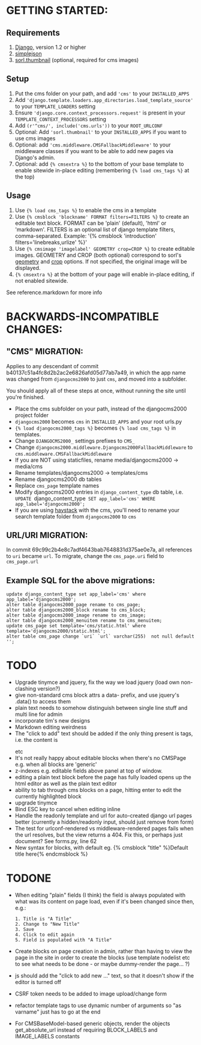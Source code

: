 GETTING STARTED:
================

Requirements
------------
1. [Django,](https://www.djangoproject.com) version 1.2 or higher
2. [simplejson](pypi.python.org/pypi/simplejson/)
3. [sorl.thumbnail](https://github.com/sorl/sorl-thumbnail) (optional, required for cms images)

Setup
-----

1. Put the cms folder on your path, and add `'cms'` to your `INSTALLED_APPS`
2. Add `'django.template.loaders.app_directories.load_template_source'` to your `TEMPLATE_LOADERS` setting
3. Ensure `'django.core.context_processors.request'` is present in your `TEMPLATE_CONTEXT_PROCESSORS` setting
4. Add `(r'^cms/', include('cms.urls'))` to your `ROOT_URLCONF`
5. Optional: Add `'sorl.thumbnail'` to your `INSTALLED_APPS` if you want to use cms images
6. Optional: add `'cms.middleware.CMSFallbackMiddleware'` to your middleware classes if you want to be
   able to add new pages via Django's admin.
7. Optional: add `{% cmsextra %}` to the bottom of your base template to enable sitewide in-place 
   editing (remembering `{% load cms_tags %}` at the top)


Usage
-----

1. Use `{% load cms_tags %}` to enable the cms in a template
2. Use `{% cmsblock 'blockname' FORMAT filters=FILTERS %}` to create an editable text block. FORMAT 
   can be 'plain' (default), 'html' or 'markdown'. FILTERS is an optional list of django template
   filters, comma-separated. Example: '{% cmsblock 'introduction' filters='linebreaks,urlize' %}'
3. Use `{% cmsimage 'imagelabel' GEOMETRY crop=CROP %}` to create editable images. GEOMETRY and
   CROP (both optional) correspond to sorl's 
   [geometry](http://thumbnail.sorl.net/template.html#geometry) and
   [crop](http://thumbnail.sorl.net/template.html#crop) options. If not specified, the original 
   image will be displayed.
4. `{% cmsextra %}` at the bottom of your page will enable in-place editing, if not enabled
   sitewide.

See reference.markdown for more info


BACKWARDS-INCOMPATIBLE CHANGES:
===============================

"CMS" MIGRATION:
----------------

Applies to any descendant of commit b40137c51a4fc8d2b2ac2e6826afd05d77ab7a49,
in which the app name was changed from `djangocms2000` to just `cms`, and moved
into a subfolder.

You should apply all of these steps at once, without running the site until
you're finished.

- Place the cms subfolder on your path, instead of the djangocms2000 project folder
- `djangocms2000` becomes `cms` in `INSTALLED_APPS` and your root urls.py
- `{% load djangocms2000_tags %}` becomes `{% load cms_tags %}` in templates.
- Change `DJANGOCMS2000_` settings prefixes to `CMS_`
- Change `djangocms2000.middleware.Djangocms2000FallbackMiddleware` to `cms.middleware.CMSFallbackMiddleware`
- If you are NOT using staticfiles, rename media/djangocms2000 -> media/cms
- Rename templates/djangocms2000 -> templates/cms
- Rename djangocms2000 db tables
- Replace `cms_page` template names
- Modify djangocms2000 entries in `django_content_type` db table, i.e. `UPDATE `django_content_type` SET app_label='cms' WHERE app_label='djangocms2000';`
- If you are using [haystack](http://haystacksearch.org/) with the cms, you'll need to rename your search template folder from `djangocms2000` to `cms`

URL/URI MIGRATION:
------------------

In commit 69c99c2b4e8c7adf4643bab7648831d375ae0e7a, all references to `uri` became
`url`. To migrate, change the `cms_page.uri` field to `cms_page.url`

Example SQL for the above migrations:
-------------------------------------

    update django_content_type set app_label='cms' where app_label='djangocms2000';
    alter table djangocms2000_page rename to cms_page;
    alter table djangocms2000_block rename to cms_block;
    alter table djangocms2000_image rename to cms_image;
    alter table djangocms2000_menuitem rename to cms_menuitem;
    update cms_page set template='cms/static.html' where template='djangocms2000/static.html';
    alter table cms_page change `uri` `url` varchar(255)  not null default '';



TODO
====

- Upgrade tinymce and jquery, fix the way we load jquery (load own non-clashing version?)
- give non-standard cms block attrs a data- prefix, and use jquery's .data() to access them
- plain text needs to somehow distinguish between single line stuff and multi line for admin
- incorporate tim's new designs
- Markdown editing weirdness
- The "click to add" text should be added if the only thing present is tags, i.e. the content is <p></p> etc
- It's not really happy about editable blocks when there's no CMSPage
  e.g. when all blocks are 'generic'
- z-indexes e.g. editable fields above panel at top of window.
- editing a plain text block before the page has fully loaded opens up the html editor as well as the plain text editor
- ability to tab through cms blocks on a page, hitting enter to edit the currently highlighted block
- upgrade tinymce
- Bind ESC key to cancel when editing inline
- Handle the readonly template and url for auto-created django url pages better (currently a hidden/readonly input, should just remove from form)
- The test for urlconf-rendered vs middleware-rendered pages fails when the url resolves, but the view returns a 404. Fix this, or perhaps just document? See forms.py, line 62
- New syntax for blocks, with default eg. {% cmsblock "title" %}Default title here{% endcmsblock %}

TODONE
======

- When editing "plain" fields (I think) the field is always populated 
  with what was its content on page load, even if it's been changed 
  since then, e.g.:
  	
      1. Title is "A Title"
      2. Change to "New Title"
      3. Save
      4. Click to edit again
      5. Field is populated with "A Title"

- Create blocks on page creation in admin, rather than having to view the page in 
   the site in order to create the blocks (use template nodelist etc to see what 
   needs to be done - or maybe dummy-render the page... ?)
- js should add the "click to add new ..." text, so that it doesn't show if the 
  editor is turned off
- CSRF token needs to be added to image upload/change form
- refactor template tags to use dynamic number of arguments so "as varname" just has to go at the end
- For CMSBaseModel-based generic objects, render the objects get\_absolute\_url instead
  of requiring BLOCK\_LABELS and IMAGE\_LABELS constants
